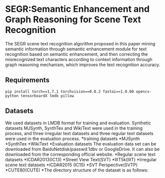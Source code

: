 # SEGR:Semantic Enhancement and Graph Reasoning for Scene Text Recognition
The SEGR scene text recognition algorithm proposed in this paper mining semantic information through semantic enhancement module for text recognition based on semantic enhancement, and then correcting the misrecognized text characters according to context information through graph reasoning mechanism, which improves the text recognition accuracy.  
## Requirements
```
pip install torch==1.7.1 torchvision==0.8.2 fastai==1.0.60 opencv-python tensorboardX lmdb pillow
```
## Datasets
We used datasets in LMDB format for training and evaluation. Synthetic datasets MJSynth, SynthTex and WikiText were used in the training process, and three irregular text datasets and three regular text datasets were used in the evaluation process.
*training datasets
  *MJSynth
  *SynthTex
  *WikiText
*Evaluation datasets
The evaluation data set can be downloaded from  BaiduNetdisk(passwd:1dbv or GoogleDrive.  It can also be downloaded from the corresponding official website. 
  *Regular scene text datasets
    *ICDAR2013(IC13)
    *Street View Text(SVT)
    *IIIT5k(IIIT)
  *Irregular scene text datasets
    *ICDAR2015 (IC15)
    *SVT Perspective(SVTP)
    *CUTE80(CUTE)
*The directory structure of the dataset is as follows:
